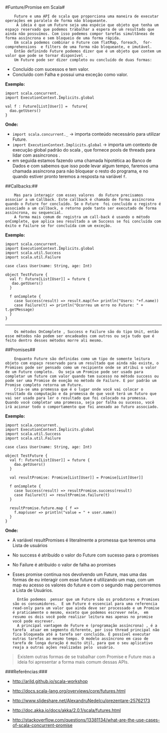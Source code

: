 #Funture/Promise em  Scala#


        Future e uma API de scala que proporciona uma maneira de executar operações em paralelo de forma não bloqueante. 
         A ideia é que um Future seja uma espécie que objeto que tenha um espaço reservado que podemos trabalhar a espera de um resultado que ainda não possuímos. Com isso podemos compor tarefas simultâneas de forma assíncrona e sem bloqueio de uma forma rápida.
	    Em scala podemos combinar o Future com flatMap, foreach,  for-comprehensions  e filters de uma forma não bloqueante, e imutável.
    	Então definindo Future podemos dizer que é um objeto que contem um valor que pode se tornar disponível . 
    	Um Future pode ser dizer completo ou concluído de duas formas:
- Concluído com sucessos e tem valor.
- Concluído com Falha e possui uma exceção como valor.

**Exemplo:** 
 
    import scala.concurrent._
    import ExecutionContext.Implicits.global
    
    val f : Future[List[User]] =  future{
      dao.getUsers()
    }



**Onde:**

- `import scala.concurrent._`   -> importa  conteúdo necessário para utilizar Future. 
- `import ExecutionContext.Implicits.global` -> importa um contexto de execução global padrão do scala , que fornece pools de threads para lidar com assíncronos . 
- em seguida estamos fazendo uma chamada hipotética ao Banco de Dados e com sabemos que isso pode levar algum tempo, faremos uma chamada assíncrona para não bloquear o resto do programa, e no quando estiver pronto teremos a resposta na variável `f`.

##Callbacks:##

	    Mas para interagir com esses valores  do Future precisamos associar a um Callback. Este callback é chamado de forma assíncrona quando o Future for concluído. Se o Future  foi concluído o registro é associado a um callback, o retorno pode tanto ser executado de forma assíncrona, ou sequencial.
    	A forma mais comum de registra um call-back é usando o método onComplete, que aplica seu resultado a um Success se foi concluída com êxito e Failure se for concluída com um exceção.
        
**Exemplo:**

    import scala.concurrent._
    import ExecutionContext.Implicits.global
    import scala.util.Success
    import scala.util.Failure
    
    case class User(name: String, age: Int)
    
    object TestFuture {
      val f: Future[List[User]] = future {
       dao.getUsers() 
      }
    
      f onComplete {
        case Success(result) => result.map(f=> println("Users: "+f.name))
        case Failure(t) => println("Ocorreu um erro no Future: " + t.getMessage)
      }
    }
	
---

        Os métodos OnComplete , Success e Failure são do tipo Unit, então esse métodos não podem ser encadeados com outros ou seja tudo que é feito dentro desses métodos morre ali mesmo.


##Promises##

	    Enquanto Future são definidas como um tipo de somente leitura objeto com espaço reservado para um resultado que ainda não existe, o Promises pode ser pensado como um recipiente onde se atribui o valor de um Future completo.  Ou seja um Promise pode ser usado para completar um future com valor quando tem sucesso no método success ou pode ser uma Promise de exeção no método de Failure. E por padrão um Promise completo retorna um Future.	
        Cria-se uma promessa que é o lugar onde você vai colocar o resultado da computação e da promessa de que você terá um futuro que vai ser usado para ler o resultado que foi colocado na promessa. Quando você completar uma promessa, seja por falha ou sucesso, você irá acionar todo o comportamento que foi anexado ao futuro associado.

**Exemplo:**

    import scala.concurrent._
    import ExecutionContext.Implicits.global
    import scala.util.Success
    import scala.util.Failure
    
    case class User(name: String, age: Int)
    
    object TestFuture {
      val f: Future[List[User]] = future {
        dao.getUsers() 
      }
    
      val resultPromise: Promise[List[User]] = Promise[List[User]]
    
      f onComplete {
        case Success(result) => resultPromise.success(result)
        case Failure(t) => resultPromise.failure(t)
      }
    
      resultPromise.future.map { f =>
        f.map(user => println("value = " + user.name))
      }
    }



**Onde:**
- A variável resultPromises é literalmente a promessa que teremos uma Lista de usuários 
- No success é atribuído o valor do Future com sucesso para o promises
- No Failure  é atribuído o valor de falha ao promises
- Esses promise continua nos devolvendo um Future, mas uma das formas de eu interagir com esse future é utilizando um map, com um map eu acesso os valores do future e com o segundo map percorremos a Lista de Usuários.


        Então podemos  pensar que um Future são os produtores e Promises são os consumidores.  E um Future é essencial para uma referencia read-only para um valor que ainda deve ser processado e um Promise é praticamente o mesmo, exceto que podemos escrever nele,  em resumo os dois você pode realizar leitura mas apenas no promise você pode escrever. 
        A principal vantagem de Future e (programação assíncrona) , é a tarefa  atuar em segmento diferente, por isso thread principal não fica bloqueada até a tarefa ser concluída. É possível executar outras tarefas ao mesmo tempo. O modelo assíncrono em caso de tarefa de longa duração é muito útil, para que o seu aplicativo reaja a outras ações realizadas pelo  usuário.
> Existem outras formas de se trabalhar com Promise e Future mas a ideia foi apresentar a forma mais comum dessas APIs.


###Referências:###

- <http://arild.github.io/scala-workshop>

- <http://docs.scala-lang.org/overviews/core/futures.html>

- <http://www.slideshare.net/AlexandruNedelcu/prezentare-25762173>

- <http://doc.akka.io/docs/akka/2.0.1/scala/futures.html>

- <http://stackoverflow.com/questions/13381134/what-are-the-use-cases-of-scala-concurrent-promise>

